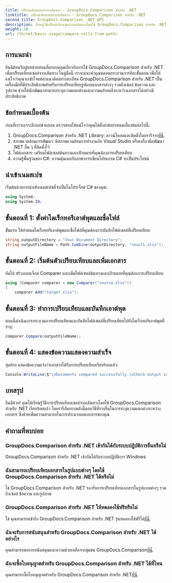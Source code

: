 ```yaml
---
title: เปรียบเทียบเซลล์จากเส้นทาง - GroupDocs.Comparison สำหรับ .NET
linktitle: เปรียบเทียบเซลล์จากเส้นทาง - GroupDocs.Comparison สำหรับ .NET
second_title: GroupDocs.Comparison .NET API
description: เรียนรู้วิธีเปรียบเทียบเซลล์จากเส้นทางโดยใช้ GroupDocs.Comparison สำหรับ .NET ระบุความแตกต่างระหว่างเอกสารได้อย่างมีประสิทธิภาพ
weight: 10
url: /th/net/basic-usage/compare-cells-from-path/
---
```

## การแนะนำ
ยินดีต้อนรับสู่บทช่วยสอนที่ครอบคลุมเกี่ยวกับการใช้ GroupDocs.Comparison สำหรับ .NET เพื่อเปรียบเทียบเซลล์จากเส้นทาง ในคู่มือนี้ เราจะแนะนำคุณตลอดกระบวนการทีละขั้นตอน เพื่อให้แน่ใจว่าคุณจะเข้าใจแต่ละแนวคิดอย่างละเอียด GroupDocs.Comparison สำหรับ .NET เป็นเครื่องมือที่มีประสิทธิภาพสำหรับการเปรียบเทียบรูปแบบเอกสารต่างๆ รวมถึงเซลล์ ข้อความ และรูปภาพ ช่วยให้นักพัฒนาสามารถระบุความแตกต่างและความคล้ายคลึงระหว่างเอกสารได้อย่างมีประสิทธิภาพ
## ข้อกำหนดเบื้องต้น
ก่อนที่เราจะเจาะลึกบทช่วยสอน ตรวจสอบให้แน่ใจว่าคุณได้ตั้งค่าข้อกำหนดเบื้องต้นต่อไปนี้:
1. GroupDocs.Comparison สำหรับ .NET Library: ดาวน์โหลดและติดตั้งไลบรารีจาก[ที่นี่](https://releases.groupdocs.com/comparison/net/).
2. สภาพแวดล้อมการพัฒนา: มีสภาพแวดล้อมการทำงานกับ Visual Studio หรือเครื่องมือพัฒนา .NET อื่น ๆ ที่ติดตั้งไว้
3. ไฟล์เอกสาร: เตรียมไฟล์เซลล์ต้นทางและเป้าหมายที่คุณต้องการเปรียบเทียบ
4. ความรู้พื้นฐานของ C#: ความคุ้นเคยกับภาษาการเขียนโปรแกรม C# จะเป็นประโยชน์

## นำเข้าเนมสเปซ
เริ่มต้นด้วยการนำเข้าเนมสเปซที่จำเป็นในโปรเจ็กต์ C# ของคุณ:
```csharp
using System;
using System.IO;
```
## ขั้นตอนที่ 1: ตั้งค่าไดเร็กทอรีเอาต์พุตและชื่อไฟล์
ขั้นแรก ให้กำหนดไดเร็กทอรีเอาต์พุตและชื่อไฟล์ที่คุณต้องการบันทึกไฟล์เซลล์ที่เปรียบเทียบ:
```csharp
string outputDirectory = "Your Document Directory";
string outputFileName = Path.Combine(outputDirectory, "result.xlsx");
```
## ขั้นตอนที่ 2: เริ่มต้นตัวเปรียบเทียบและเพิ่มเอกสาร
ถัดไป สร้างออบเจ็กต์ Comparer และเพิ่มไฟล์เซลล์ต้นทางและเป้าหมายที่คุณต้องการเปรียบเทียบ:
```csharp
using (Comparer comparer = new Comparer("source.xlsx"))
{
    comparer.Add("target.xlsx");
```
## ขั้นตอนที่ 3: ทำการเปรียบเทียบและบันทึกเอาต์พุต
ตอนนี้ดำเนินการกระบวนการเปรียบเทียบและบันทึกไฟล์เซลล์ที่เปรียบเทียบไปยังไดเร็กทอรีเอาต์พุตที่ระบุ:
```csharp
comparer.Compare(outputFileName);
```
## ขั้นตอนที่ 4: แสดงข้อความแสดงความสำเร็จ
สุดท้าย แสดงข้อความแจ้งว่าเอกสารได้รับการเปรียบเทียบเรียบร้อยแล้ว:
```csharp
Console.WriteLine($"\nDocuments compared successfully.\nCheck output in {outputDirectory}.");
```

## บทสรุป
ยินดีด้วย! คุณได้เรียนรู้วิธีการเปรียบเทียบเซลล์จากเส้นทางโดยใช้ GroupDocs.Comparison สำหรับ .NET เรียบร้อยแล้ว ไลบรารีอันทรงพลังนี้มอบวิธีที่ราบรื่นในการระบุความแตกต่างระหว่างเอกสาร ซึ่งช่วยเพิ่มความสามารถในการประมวลผลเอกสารของคุณ
## คำถามที่พบบ่อย
### GroupDocs.Comparison สำหรับ .NET เข้ากันได้กับระบบปฏิบัติการอื่นหรือไม่
GroupDocs.Comparison สำหรับ .NET เข้ากันได้กับระบบปฏิบัติการ Windows
### ฉันสามารถเปรียบเทียบเอกสารในรูปแบบต่างๆ โดยใช้ GroupDocs.Comparison สำหรับ .NET ได้หรือไม่
ใช่ GroupDocs.Comparison สำหรับ .NET รองรับการเปรียบเทียบเอกสารในรูปแบบต่างๆ รวมถึงเซลล์ ข้อความ และรูปภาพ
### GroupDocs.Comparison สำหรับ .NET ให้ทดลองใช้ฟรีหรือไม่
 ใช่ คุณสามารถเข้าถึง GroupDocs.Comparison สำหรับ .NET รุ่นทดลองใช้ฟรีได้[ที่นี่](https://releases.groupdocs.com/).
### ฉันจะรับการสนับสนุนสำหรับ GroupDocs.Comparison สำหรับ .NET ได้อย่างไร
คุณสามารถขอการสนับสนุนและความช่วยเหลือจากชุมชน GroupDocs.Comparison[ที่นี่](https://forum.groupdocs.com/c/comparison/12).
### ฉันจะซื้อใบอนุญาตสำหรับ GroupDocs.Comparison สำหรับ .NET ได้ที่ไหน
 คุณสามารถซื้อใบอนุญาตสำหรับ GroupDocs.Comparison สำหรับ .NET[ที่นี่](https://purchase.groupdocs.com/buy).